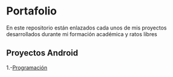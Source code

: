 # Portafolio
En este repositorio están enlazados cada unos de mis proyectos desarrollados durante mi formación académica y ratos libres

## Proyectos Android

1.-[Programación](https://github.com/LuisHL7/Programacion.git)


